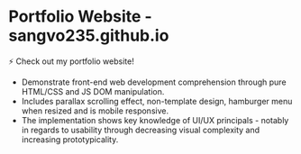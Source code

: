 # Portfolio Website - sangvo235.github.io 
⚡ Check out my portfolio website! 
- Demonstrate front-end web development comprehension through pure HTML/CSS and JS DOM manipulation.
- Includes parallax scrolling effect, non-template design, hamburger menu when resized and is mobile responsive.
- The implementation shows key knowledge of UI/UX principals - notably in regards to usability through decreasing visual complexity and increasing prototypicality.

